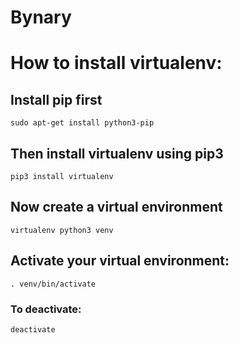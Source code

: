# Bynary

# How to install virtualenv:

## Install pip first
```
sudo apt-get install python3-pip
```
## Then install virtualenv using pip3
```
pip3 install virtualenv
```
## Now create a virtual environment
```
virtualenv python3 venv
```
## Activate your virtual environment:
```
. venv/bin/activate
```
### To deactivate:
```
deactivate
```
